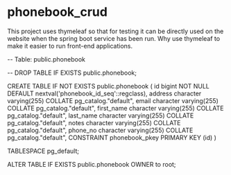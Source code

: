 # phonebook_crud


This project uses thymeleaf so that for testing it can be directly used on the website when the spring boot service has been run.
Why use thymeleaf to make it easier to run front-end applications.




-- Table: public.phonebook

-- DROP TABLE IF EXISTS public.phonebook;

CREATE TABLE IF NOT EXISTS public.phonebook
(
    id bigint NOT NULL DEFAULT nextval('phonebook_id_seq'::regclass),
    address character varying(255) COLLATE pg_catalog."default",
    email character varying(255) COLLATE pg_catalog."default",
    first_name character varying(255) COLLATE pg_catalog."default",
    last_name character varying(255) COLLATE pg_catalog."default",
    notes character varying(255) COLLATE pg_catalog."default",
    phone_no character varying(255) COLLATE pg_catalog."default",
    CONSTRAINT phonebook_pkey PRIMARY KEY (id)
)

TABLESPACE pg_default;

ALTER TABLE IF EXISTS public.phonebook
    OWNER to root;
